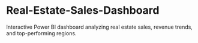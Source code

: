 # Real-Estate-Sales-Dashboard
Interactive Power BI dashboard analyzing real estate sales, revenue trends, and top-performing regions.
